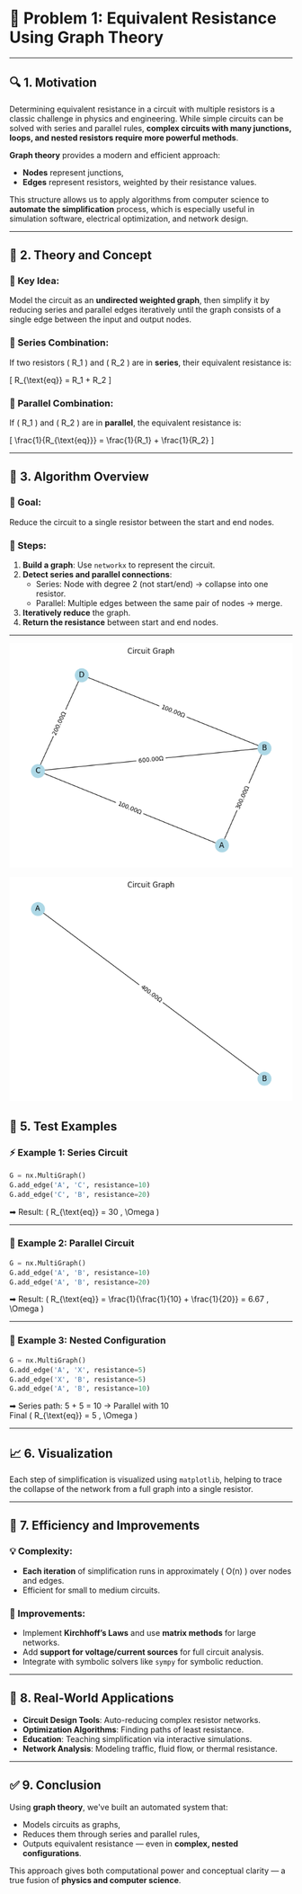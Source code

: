 
# 🧮 **Problem 1: Equivalent Resistance Using Graph Theory**

---

## 🔍 **1. Motivation**

Determining equivalent resistance in a circuit with multiple resistors is a classic challenge in physics and engineering. While simple circuits can be solved with series and parallel rules, **complex circuits with many junctions, loops, and nested resistors require more powerful methods**.

**Graph theory** provides a modern and efficient approach:
- **Nodes** represent junctions,
- **Edges** represent resistors, weighted by their resistance values.

This structure allows us to apply algorithms from computer science to **automate the simplification** process, which is especially useful in simulation software, electrical optimization, and network design.

---

## 🧠 **2. Theory and Concept**

### 🧷 Key Idea:
Model the circuit as an **undirected weighted graph**, then simplify it by reducing series and parallel edges iteratively until the graph consists of a single edge between the input and output nodes.

### 📐 Series Combination:
If two resistors \( R_1 \) and \( R_2 \) are in **series**, their equivalent resistance is:

\[
R_{\text{eq}} = R_1 + R_2
\]

### 🔀 Parallel Combination:
If \( R_1 \) and \( R_2 \) are in **parallel**, the equivalent resistance is:

\[
\frac{1}{R_{\text{eq}}} = \frac{1}{R_1} + \frac{1}{R_2}
\]

---

## 🧩 **3. Algorithm Overview**

### 📌 Goal:
Reduce the circuit to a single resistor between the start and end nodes.

### 🔁 Steps:
1. **Build a graph**: Use `networkx` to represent the circuit.
2. **Detect series and parallel connections**:
   - Series: Node with degree 2 (not start/end) → collapse into one resistor.
   - Parallel: Multiple edges between the same pair of nodes → merge.
3. **Iteratively reduce** the graph.
4. **Return the resistance** between start and end nodes.

---

![alt text](image.png)

![alt text](image-1.png)

## 🧪 **5. Test Examples**

### ⚡ Example 1: Series Circuit
```python
G = nx.MultiGraph()
G.add_edge('A', 'C', resistance=10)
G.add_edge('C', 'B', resistance=20)
```
➡ Result: \( R_{\text{eq}} = 30 \, \Omega \)

---

### 🔁 Example 2: Parallel Circuit
```python
G = nx.MultiGraph()
G.add_edge('A', 'B', resistance=10)
G.add_edge('A', 'B', resistance=20)
```
➡ Result: \( R_{\text{eq}} = \frac{1}{\frac{1}{10} + \frac{1}{20}} = 6.67 \, \Omega \)

---

### 🧠 Example 3: Nested Configuration
```python
G = nx.MultiGraph()
G.add_edge('A', 'X', resistance=5)
G.add_edge('X', 'B', resistance=5)
G.add_edge('A', 'B', resistance=10)
```
➡ Series path: 5 + 5 = 10 → Parallel with 10  
Final \( R_{\text{eq}} = 5 \, \Omega \)

---

## 📈 **6. Visualization**

Each step of simplification is visualized using `matplotlib`, helping to trace the collapse of the network from a full graph into a single resistor.

---

## 🧩 **7. Efficiency and Improvements**

### 💡 Complexity:
- **Each iteration** of simplification runs in approximately \( O(n) \) over nodes and edges.
- Efficient for small to medium circuits.

### 🚀 Improvements:
- Implement **Kirchhoff’s Laws** and use **matrix methods** for large networks.
- Add **support for voltage/current sources** for full circuit analysis.
- Integrate with symbolic solvers like `sympy` for symbolic reduction.

---

## 🧲 **8. Real-World Applications**

- **Circuit Design Tools**: Auto-reducing complex resistor networks.
- **Optimization Algorithms**: Finding paths of least resistance.
- **Education**: Teaching simplification via interactive simulations.
- **Network Analysis**: Modeling traffic, fluid flow, or thermal resistance.

---

## ✅ **9. Conclusion**

Using **graph theory**, we've built an automated system that:
- Models circuits as graphs,
- Reduces them through series and parallel rules,
- Outputs equivalent resistance — even in **complex, nested configurations**.

This approach gives both computational power and conceptual clarity — a true fusion of **physics and computer science**.
